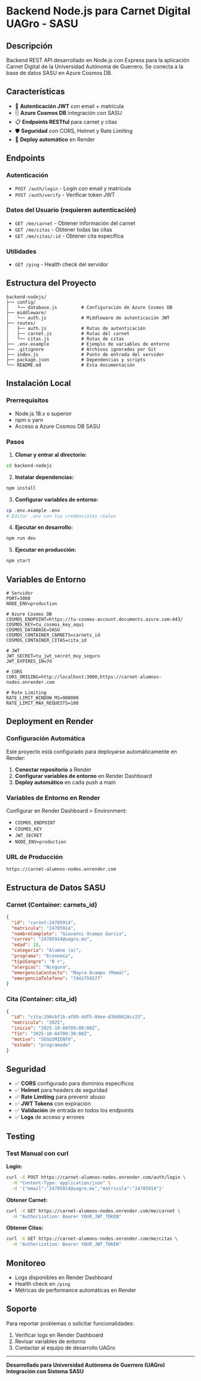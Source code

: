 # Backend Node.js para Carnet Digital UAGro - SASU

## Descripción
Backend REST API desarrollado en Node.js con Express para la aplicación Carnet Digital de la Universidad Autónoma de Guerrero. Se conecta a la base de datos SASU en Azure Cosmos DB.

## Características

- 🔐 **Autenticación JWT** con email + matrícula
- 🗄️ **Azure Cosmos DB** integración con SASU
- 📋 **Endpoints RESTful** para carnet y citas
- 🛡️ **Seguridad** con CORS, Helmet y Rate Limiting
- 🚀 **Deploy automático** en Render

## Endpoints

### Autenticación
- `POST /auth/login` - Login con email y matrícula
- `POST /auth/verify` - Verificar token JWT

### Datos del Usuario (requieren autenticación)
- `GET /me/carnet` - Obtener información del carnet
- `GET /me/citas` - Obtener todas las citas
- `GET /me/citas/:id` - Obtener cita específica

### Utilidades
- `GET /ping` - Health check del servidor

## Estructura del Proyecto

```
backend-nodejs/
├── config/
│   └── database.js         # Configuración de Azure Cosmos DB
├── middleware/
│   └── auth.js             # Middleware de autenticación JWT
├── routes/
│   ├── auth.js             # Rutas de autenticación
│   ├── carnet.js           # Rutas del carnet
│   └── citas.js            # Rutas de citas
├── .env.example            # Ejemplo de variables de entorno
├── .gitignore              # Archivos ignorados por Git
├── index.js                # Punto de entrada del servidor
├── package.json            # Dependencias y scripts
└── README.md               # Esta documentación
```

## Instalación Local

### Prerrequisitos
- Node.js 18.x o superior
- npm o yarn
- Acceso a Azure Cosmos DB SASU

### Pasos

1. **Clonar y entrar al directorio:**
```bash
cd backend-nodejs
```

2. **Instalar dependencias:**
```bash
npm install
```

3. **Configurar variables de entorno:**
```bash
cp .env.example .env
# Editar .env con tus credenciales reales
```

4. **Ejecutar en desarrollo:**
```bash
npm run dev
```

5. **Ejecutar en producción:**
```bash
npm start
```

## Variables de Entorno

```env
# Servidor
PORT=3000
NODE_ENV=production

# Azure Cosmos DB
COSMOS_ENDPOINT=https://tu-cosmos-account.documents.azure.com:443/
COSMOS_KEY=tu_cosmos_key_aqui
COSMOS_DATABASE=SASU
COSMOS_CONTAINER_CARNETS=carnets_id
COSMOS_CONTAINER_CITAS=cita_id

# JWT
JWT_SECRET=tu_jwt_secret_muy_seguro
JWT_EXPIRES_IN=7d

# CORS
CORS_ORIGINS=http://localhost:3000,https://carnet-alumnos-nodes.onrender.com

# Rate Limiting
RATE_LIMIT_WINDOW_MS=900000
RATE_LIMIT_MAX_REQUESTS=100
```

## Deployment en Render

### Configuración Automática
Este proyecto está configurado para deployarse automáticamente en Render:

1. **Conectar repositorio** a Render
2. **Configurar variables de entorno** en Render Dashboard
3. **Deploy automático** en cada push a main

### Variables de Entorno en Render
Configurar en Render Dashboard > Environment:
- `COSMOS_ENDPOINT`
- `COSMOS_KEY`
- `JWT_SECRET`
- `NODE_ENV=production`

### URL de Producción
```
https://carnet-alumnos-nodes.onrender.com
```

## Estructura de Datos SASU

### Carnet (Container: carnets_id)
```json
{
  "id": "carnet:24785914",
  "matricula": "24785914",
  "nombreCompleto": "Giovanni Ocampo Garcia",
  "correo": "24785914@uagro.mx",
  "edad": 18,
  "categoria": "Alumno (a)",
  "programa": "Economía",
  "tipoSangre": "B +",
  "alergias": "Ninguna",
  "emergenciaContacto": "Mayra Ocampo (Mamá)",
  "emergenciaTelefono": "7441759577"
}
```

### Cita (Container: cita_id)
```json
{
  "id": "cita:294cbf1b-af89-4df5-84ee-d30d0628cc23",
  "matricula": "2025",
  "inicio": "2025-10-04T09:00:00Z",
  "fin": "2025-10-04T09:30:00Z",
  "motivo": "SEGUIMIENTO",
  "estado": "programada"
}
```

## Seguridad

- ✅ **CORS** configurado para dominios específicos
- ✅ **Helmet** para headers de seguridad
- ✅ **Rate Limiting** para prevenir abuso
- ✅ **JWT Tokens** con expiración
- ✅ **Validación** de entrada en todos los endpoints
- ✅ **Logs** de acceso y errores

## Testing

### Test Manual con curl

**Login:**
```bash
curl -X POST https://carnet-alumnos-nodes.onrender.com/auth/login \
  -H "Content-Type: application/json" \
  -d '{"email":"24785914@uagro.mx","matricula":"24785914"}'
```

**Obtener Carnet:**
```bash
curl -X GET https://carnet-alumnos-nodes.onrender.com/me/carnet \
  -H "Authorization: Bearer YOUR_JWT_TOKEN"
```

**Obtener Citas:**
```bash
curl -X GET https://carnet-alumnos-nodes.onrender.com/me/citas \
  -H "Authorization: Bearer YOUR_JWT_TOKEN"
```

## Monitoreo

- Logs disponibles en Render Dashboard
- Health check en `/ping`
- Métricas de performance automáticas en Render

## Soporte

Para reportar problemas o solicitar funcionalidades:
1. Verificar logs en Render Dashboard
2. Revisar variables de entorno
3. Contactar al equipo de desarrollo UAGro

---

**Desarrollado para Universidad Autónoma de Guerrero (UAGro)**  
**Integración con Sistema SASU**